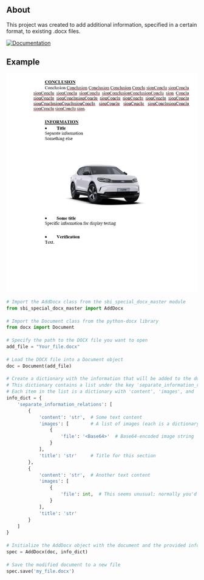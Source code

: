 ## About

This project was created to add additional information, specified in a certain format, to existing .docx files. 

[![Documentation](https://sbi-special-docx-master.readthedocs.io/en/latest/)](https://sbi-special-docx-master.readthedocs.io/en/latest/)

## Example

![Example Image](/docs/source/_static/example.jpg) 

```python
# Import the AddDocx class from the sbi_special_docx_master module
from sbi_special_docx_master import AddDocx

# Import the Document class from the python-docx library
from docx import Document

# Specify the path to the DOCX file you want to open
add_file = "Your_file.docx"

# Load the DOCX file into a Document object
doc = Document(add_file)

# Create a dictionary with the information that will be added to the document.
# This dictionary contains a list under the key 'separate_information_relations'.
# Each item in the list is a dictionary with 'content', 'images', and 'title'.
info_dict = {
    'separate_information_relations': [
        {
            'content': 'str',  # Some text content
            'images': [        # A list of images (each is a dictionary)
                {
                    'file': '<Base64>'  # Base64-encoded image string
                }
            ],
            'title': 'str'     # Title for this section
        },
        {
            'content': 'str',  # Another text content
            'images': [
                {
                    'file': int,  # This seems unusual; normally you'd expect a Base64 string here
                }
            ],
            'title': 'str'
        }
    ]
}

# Initialize the AddDocx object with the document and the provided info dictionary
spec = AddDocx(doc, info_dict)

# Save the modified document to a new file
spec.save('my_file.docx')
